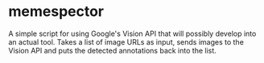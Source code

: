 # memespector
A simple script for using Google's Vision API that will possibly develop into an actual tool. Takes a list of image URLs as input, sends images to the Vision API and puts the detected annotations back into the list.